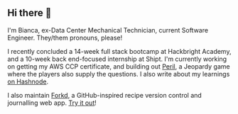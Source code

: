 ## Hi there 👋

I'm Bianca, ex-Data Center Mechanical Technician, current Software Engineer. They/them pronouns, please!

I recently concluded a 14-week full stack bootcamp at Hackbright Academy, and a 10-week back end-focused internship at Shipt. I'm currently working on getting my AWS CCP certificate, and building out [Peril](https://github.com/bianxm/peril), a Jeopardy game where the players also supply the questions. I also write about my learnings [on Hashnode](https://bianxm.hashnode.dev/).

I also maintain [Forkd](https://github.com/bianxm/forkd-backend), a GitHub-inspired recipe version control and journalling web app. [Try it out](http://3.14.77.97/)!

